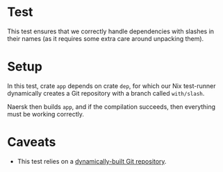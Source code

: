 # Test

This test ensures that we correctly handle dependencies with slashes in their
names (as it requires some extra care around unpacking them).

# Setup

In this test, crate `app` depends on crate `dep`, for which our Nix test-runner
dynamically creates a Git repository with a branch called `with/slash`.

Naersk then builds `app`, and if the compilation succeeds, then everything must
be working correctly.

# Caveats

- This test relies on a [dynamically-built Git repository](../../README.md#caveats).
